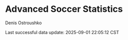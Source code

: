 # Advanced Soccer Statistics
Denis Ostroushko

<!-- gfm -->

Last successful data update: 2025-09-01 22:05:12 CST
